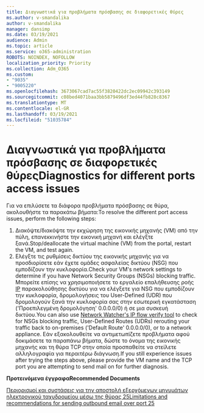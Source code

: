 ```yaml
---
title: Διαγνωστικά για προβλήματα πρόσβασης σε διαφορετικές θύρες
ms.author: v-smandalika
author: v-smandalika
manager: dansimp
ms.date: 03/19/2021
audience: Admin
ms.topic: article
ms.service: o365-administration
ROBOTS: NOINDEX, NOFOLLOW
localization_priority: Priority
ms.collection: Adm_O365
ms.custom:
- "9035"
- "9005220"
ms.openlocfilehash: 3673067cad7ac55f3820422dc2ec09942c393149
ms.sourcegitcommit: c08bed4071baa3bb5879496df3ed44fb828c8367
ms.translationtype: MT
ms.contentlocale: el-GR
ms.lasthandoff: 03/19/2021
ms.locfileid: "51035784"
---
```

# <a name="diagnostics-for-different-ports-access-issues"></a><span data-ttu-id="461fe-102">Διαγνωστικά για προβλήματα πρόσβασης σε διαφορετικές θύρες</span><span class="sxs-lookup"><span data-stu-id="461fe-102">Diagnostics for different ports access issues</span></span>

<span data-ttu-id="461fe-103">Για να επιλύσετε τα διάφορα προβλήματα πρόσβασης σε θύρα, ακολουθήστε τα παρακάτω βήματα:</span><span class="sxs-lookup"><span data-stu-id="461fe-103">To resolve the different port access issues, perform the following steps:</span></span>

1. <span data-ttu-id="461fe-104">Διακόψτε/διακόψτε την εκχώρηση της εικονικής μηχανής (VM) από την πύλη, επανεκκινήστε την εικονική μηχανή και ελέγξτε ξανά.</span><span class="sxs-lookup"><span data-stu-id="461fe-104">Stop/deallocate the virtual machine (VM) from the portal, restart the VM, and test again.</span></span> 
2. <span data-ttu-id="461fe-105">Ελέγξτε τις ρυθμίσεις δικτύου της εικονικής μηχανής για να προσδιορίσετε εάν έχετε ομάδες ασφαλείας δικτύου (NSG) που εμποδίζουν την κυκλοφορία.</span><span class="sxs-lookup"><span data-stu-id="461fe-105">Check your VM's network settings to determine if you have Network Security Groups (NSGs) blocking traffic.</span></span> <span data-ttu-id="461fe-106">Μπορείτε επίσης να χρησιμοποιήσετε το εργαλείο επαλήθευσης ροής [IP](https://docs.microsoft.com/azure/network-watcher/network-watcher-ip-flow-verify-overview?WT.mc_id=Portal-Microsoft_Azure_Support) παρακολούθησης δικτύου για να ελέγξετε για NSG που εμποδίζουν την κυκλοφορία, δρομολογήσεις του User-Defined (UDR) που δρομολογούν ξανά την κυκλοφορία σας στην εσωτερική εγκατάσταση ('Προεπιλεγμένη δρομολόγηση' 0.0.0.0/0) ή σε μια συσκευή δικτύου.</span><span class="sxs-lookup"><span data-stu-id="461fe-106">You can also use [Network Watcher's IP flow verify tool](https://docs.microsoft.com/azure/network-watcher/network-watcher-ip-flow-verify-overview?WT.mc_id=Portal-Microsoft_Azure_Support) to check for NSGs blocking traffic, User-Defined Routes (UDRs) rerouting your traffic back to on-premises ('Default Route' 0.0.0.0/0), or to a network appliance.</span></span>
<span data-ttu-id="461fe-107">Εάν εξακολουθείτε να αντιμετωπίζετε προβλήματα αφού δοκιμάσετε τα παραπάνω βήματα, δώστε το όνομα της εικονικής μηχανής και τη θύρα TCP στην οποία προσπαθείτε να στείλετε αλληλογραφία για περαιτέρω διάγνωση.</span><span class="sxs-lookup"><span data-stu-id="461fe-107">If you still experience issues after trying the steps above, please provide the VM name and the TCP port you are attempting to send mail on for further diagnosis.</span></span>

<span data-ttu-id="461fe-108">**Προτεινόμενα έγγραφα**</span><span class="sxs-lookup"><span data-stu-id="461fe-108">**Recommended Documents**</span></span>

[<span data-ttu-id="461fe-109">Περιορισμοί και συστάσεις για την αποστολή εξερχόμενων μηνυμάτων ηλεκτρονικού ταχυδρομείου μέσω της θύρας 25</span><span class="sxs-lookup"><span data-stu-id="461fe-109">Limitations and recommendations for sending outbound email over port 25</span></span>](https://docs.microsoft.com/azure/virtual-network/troubleshoot-outbound-smtp-connectivity)